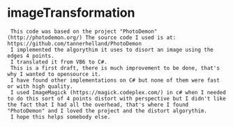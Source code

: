 # imageTransformation

     This code was based on the project "PhotoDemon" (http://photodemon.org/) The source code I used is at: https://github.com/tannerhelland/PhotoDemon
     I implemented the algorythim it uses to disort an image using the edges 4 points.
     I translated it from VB6 to C#.
     This is a first draft, there is much improvement to be done, that's why I wanted to opensource it.
     I have found other implementations on C# but none of them were fast or with high quality.
     I used ImageMagick (https://magick.codeplex.com/) in c# when I needed to do this sort of 4 points distort with perspective but I didn't like the fact that I had all the overhead, that's where I found "PhotoDemon" and I loved the project and the distort algorythim.
     I hope this helps somebody else.